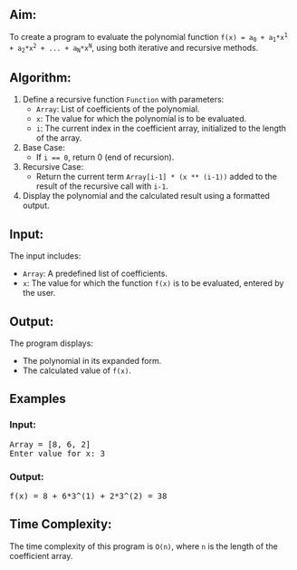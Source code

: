 <h2>Aim:</h2>
    <p>
        To create a program to evaluate the polynomial function <code>f(x) = a<sub>0</sub> + a<sub>1</sub>*x<sup>1</sup> + a<sub>2</sub>*x<sup>2</sup> + ... + a<sub>N</sub>*x<sup>N</sup></code>, using both iterative and recursive methods.
    </p>
<h2>Algorithm:</h2>
<ol>
    <li>Define a recursive function <code>Function</code> with parameters:
        <ul>
            <li><code>Array</code>: List of coefficients of the polynomial.</li>
            <li><code>x</code>: The value for which the polynomial is to be evaluated.</li>
            <li><code>i</code>: The current index in the coefficient array, initialized to the length of the array.</li>
        </ul>
    </li>
    <li>Base Case:
        <ul>
            <li>If <code>i == 0</code>, return 0 (end of recursion).</li>
        </ul>
    </li>
    <li>Recursive Case:
        <ul>
            <li>Return the current term <code>Array[i-1] * (x ** (i-1))</code> added to the result of the recursive call with <code>i-1</code>.</li>
        </ul>
    </li>
    <li>Display the polynomial and the calculated result using a formatted output.</li>
</ol>
<h2>Input:</h2>
<p>
    The input includes:
    <ul>
        <li><code>Array</code>: A predefined list of coefficients.</li>
        <li><code>x</code>: The value for which the function <code>f(x)</code> is to be evaluated, entered by the user.</li>
    </ul>
</p>
<h2>Output:</h2>
<p>
    The program displays:
    <ul>
        <li>The polynomial in its expanded form.</li>
        <li>The calculated value of <code>f(x)</code>.</li>
    </ul>
</p>
<h2>Examples</h2>
<h3>Input:</h3>
<pre>
Array = [8, 6, 2]
Enter value for x: 3
</pre>
<h3>Output:</h3>
<pre>
f(x) = 8 + 6*3^(1) + 2*3^(2) = 38
</pre>
<h2>Time Complexity:</h2>
<p>
    The time complexity of this program is <code>O(n)</code>, where <code>n</code> is the length of the coefficient array.
</p>